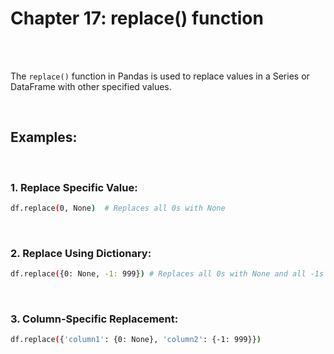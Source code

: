 #
# Chapter 17: replace() function

<br>
<br>

The `replace()` function in Pandas is used to replace values in a Series or DataFrame with other specified values.

<br>

## Examples:

<br>

### 1. Replace Specific Value:
```bash
df.replace(0, None)  # Replaces all 0s with None
```
<br>

### 2. Replace Using Dictionary:
```bash
df.replace({0: None, -1: 999}) # Replaces all 0s with None and all -1s with 999
```

<br>

### 3. Column-Specific Replacement:
```bash
df.replace({'column1': {0: None}, 'column2': {-1: 999}})
```
